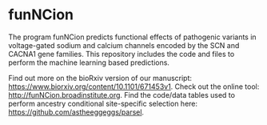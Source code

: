 # funNCion

The program funNCion predicts functional effects of pathogenic variants in voltage-gated sodium and calcium channels encoded by the SCN and CACNA1 gene families.
This repository includes the code and files to perform the machine learning based predictions.

Find out more on the bioRxiv version of our manuscript: https://www.biorxiv.org/content/10.1101/671453v1. 
Check out the online tool: http://funNCion.broadinstitute.org.
Find the code/data tables used to perform ancestry conditional site-specific selection here: https://github.com/astheeggeggs/parsel.
